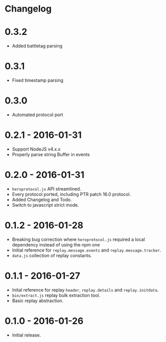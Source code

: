 # Changelog

# 0.3.2

- Added battletag parsing

# 0.3.1

- Fixed timestamp parsing

# 0.3.0

- Automated protocol port

# 0.2.1 - 2016-01-31

- Support NodeJS v4.x.x
- Properly parse string Buffer in events

# 0.2.0 - 2016-01-31

- `heroprotocol.js` API streamlined.
- Every protocol ported, including PTR patch 16.0 protocol.
- Added Changelog and Todo.
- Switch to javascript strict mode.

# 0.1.2 - 2016-01-28

- Breaking bug correction where `heroprotocol.js` required a local dependency instead of using the npm one
- Initial reference for `replay.message.events` and `replay.message.tracker`.
- `data.js` collection of replay constants.

# 0.1.1 - 2016-01-27

- Inital reference for replay `header`, `replay.details` and `replay.initdata`.
- `bin/extract.js` replay bulk extraction tool.
- Basic replay abstraction.

# 0.1.0 - 2016-01-26

- Initial release.
